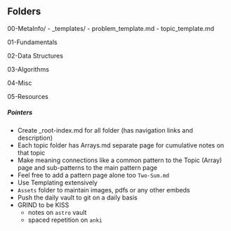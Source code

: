 
## Folders

00-MetaInfo/ 
	- \_templates/
		- problem_template.md
		- topic_template.md

01-Fundamentals
	

02-Data Structures


03-Algorithms


04-Misc


05-Resources


##### Pointers
- Create \_root-index.md for all folder  (has navigation links and description)
- Each topic folder has Arrays.md separate page for cumulative notes on that topic
- Make meaning connections like a common pattern to the Topic (Array) page and sub-patterns to the main pattern page
- Feel free to add a pattern page alone too `Two-Sum.md` 
- Use Templating extensively 
- `Assets` folder to maintain images, pdfs or any other embeds
- Push the daily vault to git on a daily basis
- GRIND to be KISS
	- notes on `astro` vault
	- spaced repetition on `anki`
